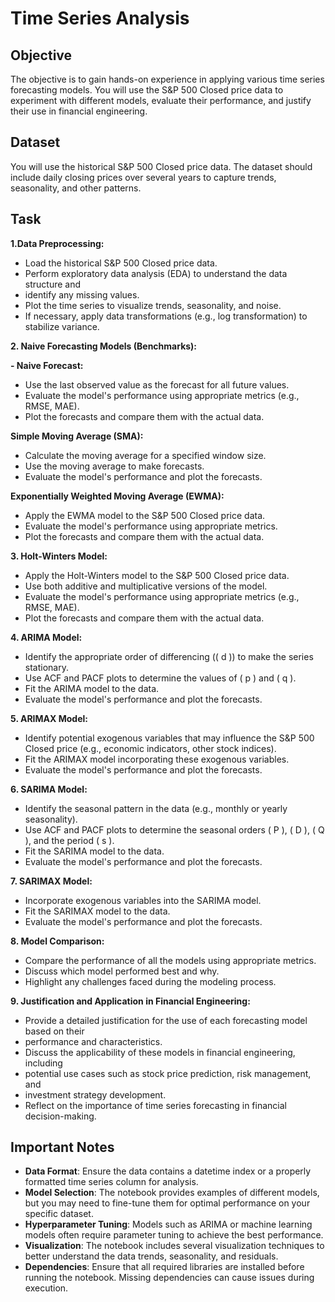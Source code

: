 
# Time Series Analysis

## Objective

The objective  is to gain hands-on experience in applying various time series forecasting models. You will use the S&P 500 Closed price data to experiment with different models, evaluate their performance, and justify their use in financial engineering.

## Dataset

You will use the historical S&P 500 Closed price data. The dataset should include daily closing prices over several years to capture trends, seasonality, and other patterns.

## Task

**1.Data Preprocessing:**

  - Load the historical S&P 500 Closed price data.
  - Perform exploratory data analysis (EDA) to understand the data structure and
  - identify any missing values.
  - Plot the time series to visualize trends, seasonality, and noise.
  - If necessary, apply data transformations (e.g., log transformation) to stabilize variance.
  
**2. Naive Forecasting Models (Benchmarks):**

  **- Naive Forecast:**

  - Use the last observed value as the forecast for all future values.
  - Evaluate the model's performance using appropriate metrics (e.g., RMSE, MAE).
  - Plot the forecasts and compare them with the actual data.
  
**Simple Moving Average (SMA):**
  - Calculate the moving average for a specified window size.
  - Use the moving average to make forecasts.
  - Evaluate the model's performance and plot the forecasts.
    
**Exponentially Weighted Moving Average (EWMA):**
  - Apply the EWMA model to the S&P 500 Closed price data.
  - Evaluate the model's performance using appropriate metrics.
  - Plot the forecasts and compare them with the actual data.

**3. Holt-Winters Model:**

  - Apply the Holt-Winters model to the S&P 500 Closed price data.
  - Use both additive and multiplicative versions of the model.
  - Evaluate the model's performance using appropriate metrics (e.g., RMSE, MAE).
  - Plot the forecasts and compare them with the actual data.
  
**4. ARIMA Model:**
  
  - Identify the appropriate order of differencing (( d )) to make the series stationary.
  - Use ACF and PACF plots to determine the values of ( p ) and ( q ).
  - Fit the ARIMA model to the data.
  - Evaluate the model's performance and plot the forecasts.
  
**5. ARIMAX Model:**
  
  - Identify potential exogenous variables that may influence the S&P 500 Closed price (e.g., economic indicators, other stock indices).
  - Fit the ARIMAX model incorporating these exogenous variables.
  - Evaluate the model's performance and plot the forecasts.
  
**6. SARIMA Model:**

  - Identify the seasonal pattern in the data (e.g., monthly or yearly seasonality).
  - Use ACF and PACF plots to determine the seasonal orders ( P ), ( D ), ( Q ), and the period ( s ).
  - Fit the SARIMA model to the data.
  - Evaluate the model's performance and plot the forecasts.
  
**7. SARIMAX Model:**

  - Incorporate exogenous variables into the SARIMA model.
  - Fit the SARIMAX model to the data.
  - Evaluate the model's performance and plot the forecasts.
  
**8. Model Comparison:**

  - Compare the performance of all the models using appropriate metrics.
  - Discuss which model performed best and why.
  - Highlight any challenges faced during the modeling process.
  
**9. Justification and Application in Financial Engineering:**

  - Provide a detailed justification for the use of each forecasting model based on their
  - performance and characteristics.
  - Discuss the applicability of these models in financial engineering, including
  - potential use cases such as stock price prediction, risk management, and
  - investment strategy development.
  - Reflect on the importance of time series forecasting in financial decision-making.

## Important Notes

- **Data Format**: Ensure the data contains a datetime index or a properly formatted time series column for analysis.
- **Model Selection**: The notebook provides examples of different models, but you may need to fine-tune them for optimal performance on your specific dataset.
- **Hyperparameter Tuning**: Models such as ARIMA or machine learning models often require parameter tuning to achieve the best performance.
- **Visualization**: The notebook includes several visualization techniques to better understand the data trends, seasonality, and residuals.
- **Dependencies**: Ensure that all required libraries are installed before running the notebook. Missing dependencies can cause issues during execution.
